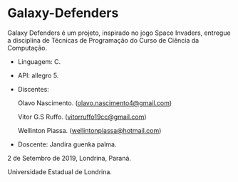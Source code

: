 # Galaxy-Defenders

Galaxy Defenders é um projeto, inspirado no jogo Space Invaders, entregue a disciplina de Técnicas de Programação do Curso de Ciência da Computação.


- Linguagem: C.

- API: allegro 5.

- Discentes:

    Olavo Nascimento.
   (olavo.nascimento4@gmail.com)
    
    Vitor G.S Ruffo.
   (vitorruffo19cc@gmail.com) 
   
   Wellinton Piassa.
   (wellintonpiassa@hotmail.com)
                
                 
- Doscente: Jandira guenka palma.


2 de Setembro de 2019, Londrina, Paraná.

Universidade Estadual de Londrina.
